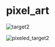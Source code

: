 # pixel_art
![target2](https://user-images.githubusercontent.com/49605002/57938324-f2170080-7902-11e9-9a13-efaffc8a2236.jpg)

![pixeled_target2](https://user-images.githubusercontent.com/49605002/57938307-e88d9880-7902-11e9-941e-5e5770e38fab.jpg)


